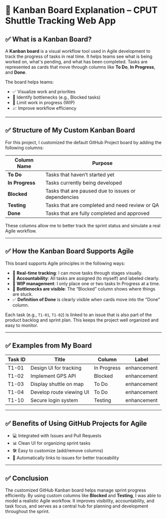 # 📌 Kanban Board Explanation – CPUT Shuttle Tracking Web App

## ✅ What is a Kanban Board?

A **Kanban board** is a visual workflow tool used in Agile development to track the progress of tasks in real time. It helps teams see what is being worked on, what's pending, and what has been completed. Tasks are represented as cards that move through columns like **To Do**, **In Progress**, and **Done**.

The board helps teams:
- ✅ Visualize work and priorities
- 🚫 Identify bottlenecks (e.g., Blocked tasks)
- 🔁 Limit work in progress (WIP)
- 📈 Improve workflow efficiency

---

## ✅ Structure of My Custom Kanban Board

For this project, I customized the default GitHub Project board by adding the following columns:

| Column Name     | Purpose |
|-----------------|---------|
| **To Do**       | Tasks that haven’t started yet |
| **In Progress** | Tasks currently being developed |
| **Blocked**     | Tasks that are paused due to issues or dependencies |
| **Testing**     | Tasks that are completed and need review or QA |
| **Done**        | Tasks that are fully completed and approved |

These columns allow me to better track the sprint status and simulate a real Agile workflow.

---

## ✅ How the Kanban Board Supports Agile

This board supports Agile principles in the following ways:

- 🔄 **Real-time tracking**: I can move tasks through stages visually.
- 👥 **Accountability**: All tasks are assigned (to myself) and labeled clearly.
- 🚧 **WIP management**: I only place one or two tasks In Progress at a time.
- 🔎 **Bottlenecks are visible**: The “Blocked” column shows where things are stuck.
- ✅ **Definition of Done** is clearly visible when cards move into the "Done" column.

Each task (e.g., `T1-01`, `T1-02`) is linked to an issue that is also part of the product backlog and sprint plan. This keeps the project well organized and easy to monitor.

---

## ✅ Examples from My Board

| Task ID | Title | Column        | Label        |
|---------|-------------------------------|----------------|--------------|
| T1-01   | Design UI for tracking        | In Progress    | enhancement  |
| T1-02   | Implement GPS API             | Blocked        | enhancement  |
| T1-03   | Display shuttle on map        | To Do          | enhancement  |
| T1-04   | Develop route viewing UI      | To Do          | enhancement  |
| T1-10   | Secure login system           | Testing        | enhancement  |

---

## ✅ Benefits of Using GitHub Projects for Agile

- 💻 Integrated with Issues and Pull Requests
- 📊 Clean UI for organizing sprint tasks
- 🛠️ Easy to customize (add/remove columns)
- 🔗 Automatically links to issues for better traceability

---

## ✅ Conclusion

The customized GitHub Kanban board helps manage sprint progress efficiently. By using custom columns like **Blocked** and **Testing**, I was able to model a realistic Agile workflow. It improves visibility, accountability, and task focus, and serves as a central hub for planning and development throughout the sprint.


